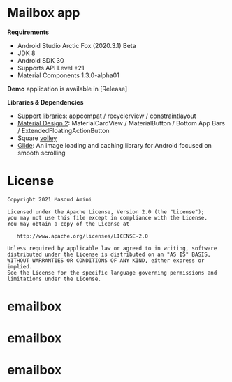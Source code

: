 # Mailbox app


**Requirements**

- Android Studio Arctic Fox (2020.3.1) Beta
- JDK 8
- Android SDK 30
- Supports API Level +21
- Material Components 1.3.0-alpha01



**Demo** application is available in [Release]



**Libraries & Dependencies**
- [Support libraries]: appcompat / recyclerview / constraintlayout
- [Material Design 2]: MaterialCardView / MaterialButton / Bottom App Bars / ExtendedFloatingActionButton
- Square [volley]
- [Glide]: An image loading and caching library for Android focused on smooth scrolling



# License

    Copyright 2021 Masoud Amini

    Licensed under the Apache License, Version 2.0 (the "License");
    you may not use this file except in compliance with the License.
    You may obtain a copy of the License at

       http://www.apache.org/licenses/LICENSE-2.0

    Unless required by applicable law or agreed to in writing, software
    distributed under the License is distributed on an "AS IS" BASIS,
    WITHOUT WARRANTIES OR CONDITIONS OF ANY KIND, either express or implied.
    See the License for the specific language governing permissions and
    limitations under the License.


[Support libraries]: https://developer.android.com/jetpack/androidx/
[Material Design 2]: https://material.io/develop/android/
[volley]: https://developer.android.com/volley
[Glide]: https://github.com/bumptech/glide
# emailbox
# emailbox
# emailbox
